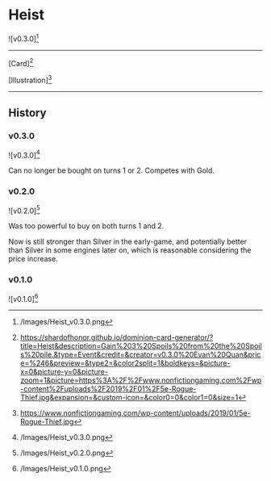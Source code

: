# Heist

![v0.3.0][^v0.3.0]

---

[Card][^Card]

[Illustration][^Illustration]

---

## History

### v0.3.0

![v0.3.0][^v0.3.0]

Can no longer be bought on turns 1 or 2. Competes with Gold.

### v0.2.0

![v0.2.0][^v0.2.0]

Was too powerful to buy on both turns 1 and 2.

Now is still stronger than Silver in the early-game, and potentially better
than Silver in some engines later on, which is reasonable considering the
price increase.

### v0.1.0

![v0.1.0][^v0.1.0]

[^v0.1.0]: /Images/Heist_v0.1.0.png
[^v0.2.0]: /Images/Heist_v0.2.0.png
[^v0.3.0]: /Images/Heist_v0.3.0.png
[^Card]: https://shardofhonor.github.io/dominion-card-generator/?title=Heist&description=Gain%203%20Spoils%20from%20the%20Spoils%20pile.&type=Event&credit=&creator=v0.3.0%20Evan%20Quan&price=%246&preview=&type2=&color2split=1&boldkeys=&picture-x=0&picture-y=0&picture-zoom=1&picture=https%3A%2F%2Fwww.nonfictiongaming.com%2Fwp-content%2Fuploads%2F2019%2F01%2F5e-Rogue-Thief.jpg&expansion=&custom-icon=&color0=0&color1=0&size=1
[^Illustration]: https://www.nonfictiongaming.com/wp-content/uploads/2019/01/5e-Rogue-Thief.jpg
